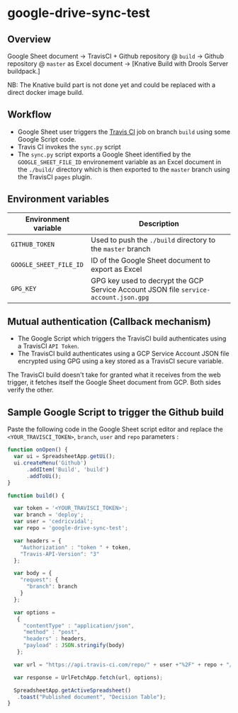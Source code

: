 # google-drive-sync-test

## Overview

Google Sheet document -> TravisCI + Github repository @ `build` -> Github repository @ `master` as Excel document -> [Knative Build with Drools Server buildpack.]

NB: The Knative build part is not done yet and could be replaced with a direct docker image build.

## Workflow

- Google Sheet user triggers the [Travis CI](https://travis-ci.com) job on branch `build` using some Google Script code.
- Travis CI invokes the `sync.py` script
- The `sync.py` script exports a Google Sheet identified by the `GOOGLE_SHEET_FILE_ID` environement variable as an Excel document in the `./build/` directory which is then exported to the `master` branch using the TravisCI `pages` plugin.

## Environment variables

| Environment variable   | Description                                                                          |
|------------------------|--------------------------------------------------------------------------------------|
| `GITHUB_TOKEN`         | Used to push the `./build` directory to the `master` branch                          |
| `GOOGLE_SHEET_FILE_ID` | ID of the Google Sheet document to export as Excel                                   |
| `GPG_KEY`              | GPG key used to decrypt the GCP Service Account JSON file `service-account.json.gpg` |

## Mutual authentication (Callback mechanism)

- The Google Script which triggers the TravisCI build authenticates using a TravisCI `API Token`.
- The TravisCI build authenticates using a GCP Service Account JSON file encrypted using GPG using a key stored as a TravisCI secure variable.

The TravisCI build doesn't take for granted what it receives from the web trigger, it fetches itself the Google Sheet document from GCP. Both sides verify the other.

## Sample Google Script to trigger the Github build

Paste the following code in the Google Sheet script editor and replace the `<YOUR_TRAVISCI_TOKEN>`, `branch`, `user` and `repo` parameters :

```javascript
function onOpen() {
  var ui = SpreadsheetApp.getUi();
  ui.createMenu('Github')
      .addItem('Build', 'build')
      .addToUi();
}

function build() {

  var token = '<YOUR_TRAVISCI_TOKEN>';
  var branch = 'deploy';
  var user = 'cedricvidal';
  var repo = 'google-drive-sync-test';

  var headers = { 
    "Authorization" : "token " + token,
    "Travis-API-Version": "3"
  };

  var body = {
    "request": {
      "branch": branch
    }
  };

  var options =
   {
     "contentType" : "application/json",
     "method" : "post",
     "headers" : headers,
     "payload" : JSON.stringify(body)
   };

  var url = "https://api.travis-ci.com/repo/" + user +"%2F" + repo + "/requests";

  var response = UrlFetchApp.fetch(url, options);

  SpreadsheetApp.getActiveSpreadsheet()
   .toast("Published document", "Decision Table");
}

```
